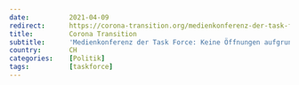 ```yaml
---
date:          2021-04-09
redirect:      https://corona-transition.org/medienkonferenz-der-task-force-keine-offnungen-aufgrund-unklarer-richtwerte
title:         Corona Transition
subtitle:      'Medienkonferenz der Task Force: Keine Öffnungen aufgrund unklarer Richtwerte'
country:       CH
categories:    [Politik]
tags:          [taskforce]
---
```

